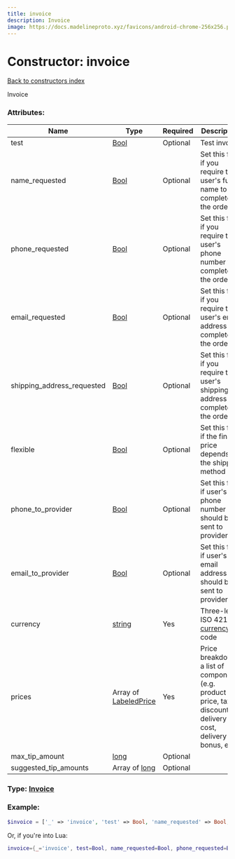 ```yaml
---
title: invoice
description: Invoice
image: https://docs.madelineproto.xyz/favicons/android-chrome-256x256.png
---
```

# Constructor: invoice  
[Back to constructors index](index.md)



Invoice

### Attributes:

| Name     |    Type       | Required | Description |
|----------|---------------|----------|-------------|
|test|[Bool](../types/Bool.md) | Optional|Test invoice|
|name\_requested|[Bool](../types/Bool.md) | Optional|Set this flag if you require the user's full name to complete the order|
|phone\_requested|[Bool](../types/Bool.md) | Optional|Set this flag if you require the user's phone number to complete the order|
|email\_requested|[Bool](../types/Bool.md) | Optional|Set this flag if you require the user's email address to complete the order|
|shipping\_address\_requested|[Bool](../types/Bool.md) | Optional|Set this flag if you require the user's shipping address to complete the order|
|flexible|[Bool](../types/Bool.md) | Optional|Set this flag if the final price depends on the shipping method|
|phone\_to\_provider|[Bool](../types/Bool.md) | Optional|Set this flag if user's phone number should be sent to provider|
|email\_to\_provider|[Bool](../types/Bool.md) | Optional|Set this flag if user's email address should be sent to provider|
|currency|[string](../types/string.md) | Yes|Three-letter ISO 4217 [currency](https://core.telegram.org/bots/payments#supported-currencies) code|
|prices|Array of [LabeledPrice](../types/LabeledPrice.md) | Yes|Price breakdown, a list of components (e.g. product price, tax, discount, delivery cost, delivery tax, bonus, etc.)|
|max\_tip\_amount|[long](../types/long.md) | Optional|
|suggested\_tip\_amounts|Array of [long](../types/long.md) | Optional|



### Type: [Invoice](../types/Invoice.md)


### Example:

```php
$invoice = ['_' => 'invoice', 'test' => Bool, 'name_requested' => Bool, 'phone_requested' => Bool, 'email_requested' => Bool, 'shipping_address_requested' => Bool, 'flexible' => Bool, 'phone_to_provider' => Bool, 'email_to_provider' => Bool, 'currency' => 'string', 'prices' => [LabeledPrice, LabeledPrice], 'max_tip_amount' => long, 'suggested_tip_amounts' => [long, long]];
```  


Or, if you're into Lua:

```lua
invoice={_='invoice', test=Bool, name_requested=Bool, phone_requested=Bool, email_requested=Bool, shipping_address_requested=Bool, flexible=Bool, phone_to_provider=Bool, email_to_provider=Bool, currency='string', prices={LabeledPrice}, max_tip_amount=long, suggested_tip_amounts={long}}

```


